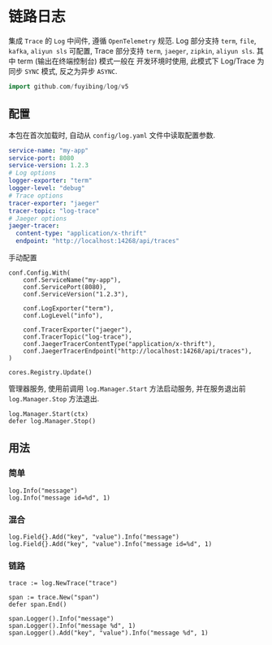 # 链路日志

集成 `Trace` 的 `Log` 中间件, 遵循 `OpenTelemetry` 规范. Log 部分支持 `term`, `file`, `kafka`, `aliyun sls`
可配置, Trace 部分支持 `term`, `jaeger`, `zipkin`, `aliyun sls`. 其中 term (输出在终端控制台) 模式一般在
开发环境时使用, 此模式下 Log/Trace 为同步 `SYNC` 模式, 反之为异步 `ASYNC`.

```go
import github.com/fuyibing/log/v5
```

## 配置

本包在首次加载时, 自动从 `config/log.yaml` 文件中读取配置参数.

```yaml
service-name: "my-app"
service-port: 8080
service-version: 1.2.3
# Log options
logger-exporter: "term"
logger-level: "debug"
# Trace options
tracer-exporter: "jaeger"
tracer-topic: "log-trace"
# Jaeger options
jaeger-tracer:
  content-type: "application/x-thrift"
  endpoint: "http://localhost:14268/api/traces"
```

手动配置

```text
conf.Config.With(
    conf.ServiceName("my-app"),
    conf.ServicePort(8080),
    conf.ServiceVersion("1.2.3"),

    conf.LogExporter("term"),
    conf.LogLevel("info"),

    conf.TracerExporter("jaeger"),
    conf.TracerTopic("log-trace"),
    conf.JaegerTracerContentType("application/x-thrift"),
    conf.JaegerTracerEndpoint("http://localhost:14268/api/traces"),
)

cores.Registry.Update()
```

管理器服务, 使用前调用 `log.Manager.Start` 方法启动服务, 并在服务退出前 `log.Manager.Stop` 方法退出.

```text
log.Manager.Start(ctx)
defer log.Manager.Stop()
```

## 用法

### 简单

```text
log.Info("message")
log.Info("message id=%d", 1)
```

### 混合

```text
log.Field{}.Add("key", "value").Info("message")
log.Field{}.Add("key", "value").Info("message id=%d", 1)
```

### 链路

```text
trace := log.NewTrace("trace")

span := trace.New("span")
defer span.End()

span.Logger().Info("message")
span.Logger().Info("message %d", 1)
span.Logger().Add("key", "value").Info("message %d", 1)
```
